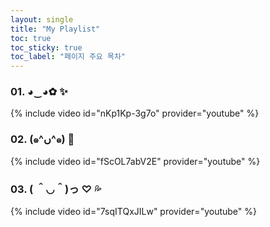```yaml
---
layout: single
title: "My Playlist"
toc: true
toc_sticky: true
toc_label: "페이지 주요 목차"
---
```


### 01. ◕‿◕✿ ✨

{% include video id="nKp1Kp-3g7o" provider="youtube" %}

### 02. (๑^ں^๑) 📕

{% include video id="fScOL7abV2E" provider="youtube" %}

### 03. ( ＾◡＾)っ ♡ 💦
{% include video id="7sqITQxJILw" provider="youtube" %}
